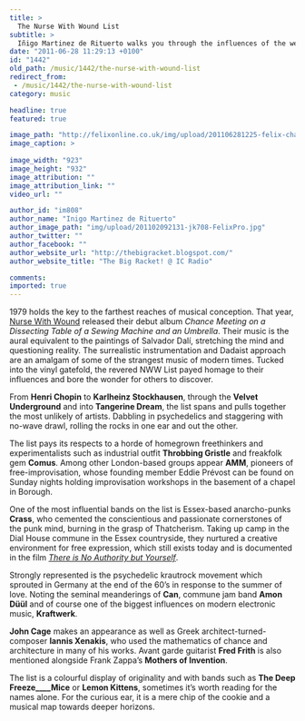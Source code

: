 ```yaml
---
title: >
  The Nurse With Wound List
subtitle: >
  Iñigo Martinez de Rituerto walks you through the influences of the weirdest band ever
date: "2011-06-28 11:29:13 +0100"
id: "1442"
old_path: /music/1442/the-nurse-with-wound-list
redirect_from:
 - /music/1442/the-nurse-with-wound-list
category: music

headline: true
featured: true

image_path: "http://felixonline.co.uk/img/upload/201106281225-felix-chance-meeting-front.jpg"
image_caption: >
  
image_width: "923"
image_height: "932"
image_attribution: ""
image_attribution_link: ""
video_url: ""

author_id: "im808"
author_name: "Inigo Martinez de Rituerto"
author_image_path: "img/upload/201102092131-jk708-FelixPro.jpg"
author_twitter: ""
author_facebook: ""
author_website_url: "http://thebigracket.blogspot.com/"
author_website_title: "The Big Racket! @ IC Radio"

comments:
imported: true
---
```


1979 holds the key to the farthest reaches of musical conception. That year, [Nurse With Wound](http://brainwashed.com/nww/) released their debut album _Chance Meeting on a Dissecting Table of a Sewing Machine and an Umbrella_. Their music is the aural equivalent to the paintings of Salvador Dalí, stretching the mind and questioning reality. The surrealistic instrumentation and Dadaist approach are an amalgam of some of the strangest music of modern times. Tucked into the vinyl gatefold, the revered NWW List payed homage to their influences and bore the wonder for others to discover.

From __Henri Chopin__ to __Karlheinz Stockhausen__, through the __Velvet Underground__ and into __Tangerine Dream__, the list spans and pulls together the most unlikely of artists. Dabbling in psychedelics and staggering with no-wave drawl, rolling the rocks in one ear and out the other.

The list pays its respects to a horde of homegrown freethinkers and experimentalists such as industrial outfit __Throbbing Gristle__ and freakfolk gem __Comus__. Among other London-based groups appear __AMM__, pioneers of free-improvisation, whose founding member Eddie Prévost can be found on Sunday nights holding improvisation workshops in the basement of a chapel in Borough.

One of the most influential bands on the list is Essex-based anarcho-punks __Crass__, who cemented the conscientious and passionate cornerstones of the punk mind, burning in the grasp of Thatcherism. Taking up camp in the Dial House commune in the Essex countryside, they nurtured a creative environment for free expression, which still exists today and is documented in the film [_There is No Authority but Yourself_](http://minimovies.org/documentaires/view/crass).

Strongly represented is the psychedelic krautrock movement which sprouted in Germany at the end of the 60’s in response to the summer of love. Noting the seminal meanderings of __Can__, commune jam band __Amon Düül__ and of course one of the biggest influences on modern electronic music, __Kraftwerk__.

__John Cage__ makes an appearance as well as Greek architect-turned-composer __Iannis Xenakis__, who used the mathematics of chance and architecture in many of his works. Avant garde guitarist __Fred Frith__ is also mentioned alongside Frank Zappa’s __Mothers of Invention__.

The list is a colourful display of originality and with bands such as __The Deep Freeze____Mice__ or __Lemon Kittens__, sometimes it’s worth reading for the names alone. For the curious ear, it is a mere chip of the cookie and a musical map towards deeper horizons.
